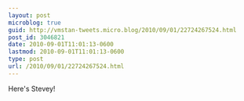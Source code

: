 ```yaml
---
layout: post
microblog: true
guid: http://vmstan-tweets.micro.blog/2010/09/01/22724267524.html
post_id: 3046821
date: 2010-09-01T11:01:13-0600
lastmod: 2010-09-01T11:01:13-0600
type: post
url: /2010/09/01/22724267524.html
---
```

Here's Stevey!
